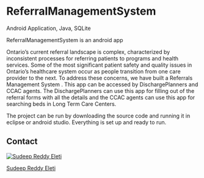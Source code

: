 # ReferralManagementSystem
Android Application, Java, SQLite

ReferralManagementSystem is an android app 

Ontario’s current referral landscape is complex, characterized by inconsistent processes for referring patients to programs and health services. Some of the most significant patient safety and quality issues in Ontario’s healthcare system occur as people transition from one care provider to the next. To address these concerns, we have built a Referrals Management System
 . This app can be accessed by DischargePlanners and CCAC agents. The DischargePlanners can use this app for filling out of the referral forms with all the details and the CCAC agents can use this app for searching beds in Long Term Care Centers.
 
The project can be run by downloading the source code and running it in eclipse or android studio. Everything is set up and ready to run.

## Contact

[![Sudeep Reddy Eleti](https://s.gravatar.com/avatar/a48e3b49c8c1dbe4b1d5128493ee6fa3?s=80)](https://github.com/SRELETI)

[Sudeep Reddy Eleti](https://github.com/SRELETI)
